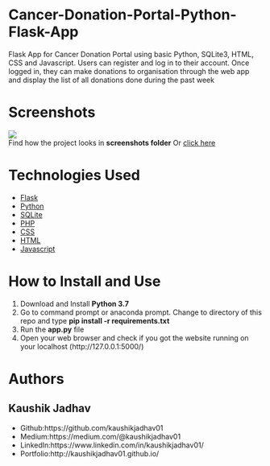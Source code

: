 # Cancer-Donation-Portal-Python-Flask-App
Flask App for Cancer Donation Portal using basic Python, SQLite3, HTML, CSS and Javascript. Users can register and log in to their account. Once logged in, they can make donations to organisation through the web app and display the list of all donations done during the past week

# Screenshots
<img src = "https://github.com/kaushikjadhav01/Cancer-Donation-Portal-Python-Flask-App/blob/master/screenshots/ss-banner.png" />
<br>Find how the project looks in <b>screenshots folder</b> Or <a href="https://github.com/kaushikjadhav01/Cancer-Donation-Portal-Python-Flask-App/blob/master/screenshots">click here</a>

# Technologies Used
<ul>
<a href="https://flask.palletsprojects.com/en/1.1.x/"><li>Flask</a></li>
<a href="https://www.python.org/"><li>Python</a></li>  
<a href="https://www.sqlite.org/index.html"><li>SQLite</a></li>
<a href="https://www.php.net/"><li>PHP</a></li>
<a href="https://www.w3.org/Style/CSS/Overview.en.html"><li>CSS</a></li>
<a href="https://www.w3.org/TR/html52/"><li>HTML</a></li>
<a href="https://www.javascript.com/"><li>Javascript</a></li>
</ul>

# How to Install and Use
<ol>
  <li>Download and Install <b>Python 3.7</b></li>
<li>Go to command prompt or anaconda prompt. Change to directory of this repo and type <b>pip install -r requirements.txt</b></li>
<li>Run the <b>app.py</b> file</li>
<li>Open your web browser and check if you got the website running on your localhost (http://127.0.0.1:5000/)</li>
</ol>

# Authors
## Kaushik Jadhav
<ul>
<li>Github:https://github.com/kaushikjadhav01</li>
<li>Medium:https://medium.com/@kaushikjadhav01</li>
<li>LinkedIn:https://www.linkedin.com/in/kaushikjadhav01/</li>
<li>Portfolio:http://kaushikjadhav01.github.io/</li>
</ul>



